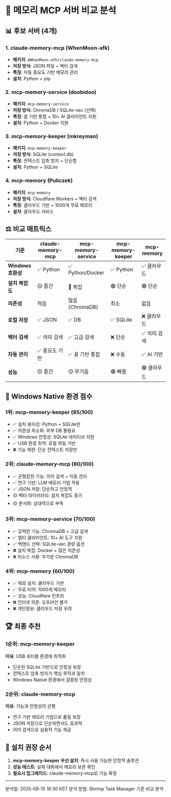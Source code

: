 # 🧠 메모리 MCP 서버 비교 분석

## 📊 후보 서버 (4개)

### 1. **claude-memory-mcp** (WhenMoon-afk)
- **패키지**: `@WhenMoon-afk/claude-memory-mcp`
- **저장 방식**: JSON 파일 + 벡터 검색
- **특징**: 자동 중요도 기반 메모리 관리
- **설치**: Python + pip

### 2. **mcp-memory-service** (doobidoo)
- **패키지**: `mcp-memory-service`
- **저장 방식**: ChromaDB / SQLite-vec (선택)
- **특징**: 꿈 기반 통합 + 10+ AI 클라이언트 지원
- **설치**: Python + Docker 지원

### 3. **mcp-memory-keeper** (mkreyman)
- **패키지**: `mcp-memory-keeper`
- **저장 방식**: SQLite (context.db)
- **특징**: 컨텍스트 압축 방지 + 단순함
- **설치**: Python + SQLite

### 4. **mcp-memory** (Puliczek)
- **패키지**: `mcp-memory`
- **저장 방식**: Cloudflare Workers + 벡터 검색
- **특징**: 클라우드 기반 + 1000개 무료 메모리
- **설치**: 클라우드 서비스

## ⚖️ 비교 매트릭스

| 기준 | claude-memory-mcp | mcp-memory-service | mcp-memory-keeper | mcp-memory |
|------|-------------------|-------------------|-------------------|------------|
| **Windows 호환성** | ✅ Python | ✅ Python/Docker | ✅ Python | ✅ 클라우드 |
| **설치 복잡도** | 🟡 중간 | 🔴 복잡 | 🟢 단순 | 🟢 단순 |
| **의존성** | 적음 | 많음 (ChromaDB) | 최소 | 없음 |
| **로컬 저장** | ✅ JSON | ✅ DB | ✅ SQLite | ❌ 클라우드 |
| **벡터 검색** | ✅ 의미 검색 | ✅ 고급 검색 | ❌ 단순 | ✅ 의미 검색 |
| **자동 관리** | ✅ 중요도 기반 | ✅ 꿈 기반 통합 | ❌ 수동 | ✅ AI 기반 |
| **성능** | 🟡 중간 | 🟡 무거움 | 🟢 빠름 | 🟢 클라우드 |

## 🎯 Windows Native 환경 점수

### 1위: **mcp-memory-keeper** (85/100)
- ✅ 설치 용이성: Python + SQLite만
- ✅ 의존성 최소화: 외부 DB 불필요
- ✅ Windows 안정성: SQLite 네이티브 지원
- ✅ USB 환경 최적: 로컬 파일 기반
- ❌ 기능 제한: 단순 컨텍스트 저장만

### 2위: **claude-memory-mcp** (80/100)
- ✅ 균형잡힌 기능: 의미 검색 + 자동 관리
- ✅ 연구 기반: LLM 메모리 기법 적용
- ✅ JSON 저장: 단순하고 안정적
- 🟡 벡터 라이브러리: 설치 복잡도 증가
- 🟡 문서화: 상대적으로 부족

### 3위: **mcp-memory-service** (70/100)
- ✅ 강력한 기능: ChromaDB + 고급 검색
- ✅ 멀티 클라이언트: 10+ AI 도구 지원
- ✅ 백엔드 선택: SQLite-vec 경량 옵션
- ❌ 설치 복잡: Docker + 많은 의존성
- ❌ 리소스 사용: 무거운 ChromaDB

### 4위: **mcp-memory** (60/100)
- ✅ 제로 설치: 클라우드 기반
- ✅ 무료 티어: 1000개 메모리
- ✅ 성능: Cloudflare 인프라
- ❌ 인터넷 의존: 오프라인 불가
- ❌ 개인정보: 클라우드 저장 우려

## 🏆 최종 추천

### **1순위: mcp-memory-keeper**
**이유**: USB 포터블 환경에 최적화
- 단순한 SQLite 기반으로 안정성 보장
- 컨텍스트 압축 방지가 핵심 목적과 일치
- Windows Native 환경에서 검증된 안정성

### **2순위: claude-memory-mcp** 
**이유**: 기능과 안정성의 균형
- 연구 기반 메모리 기법으로 품질 보장
- JSON 저장으로 단순하면서도 효과적
- 의미 검색으로 실용적 기능 제공

## 🚀 설치 권장 순서

1. **mcp-memory-keeper 우선 설치**: 즉시 사용 가능한 안정적 솔루션
2. **성능 테스트**: 실제 대화에서 메모리 보존 확인
3. **필요시 업그레이드**: claude-memory-mcp로 기능 확장

---
분석일: 2025-08-15 16:30 KST
분석 방법: Shrimp Task Manager 기준 비교 분석